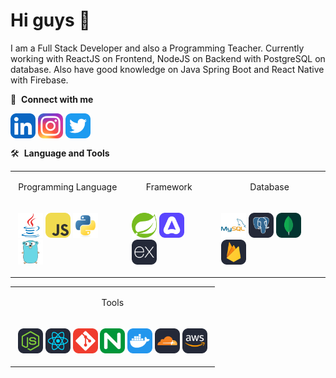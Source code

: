 <h1>Hi guys 👋</h1>
<p>I am a Full Stack Developer and also a Programming Teacher. Currently working with ReactJS on Frontend, NodeJS on Backend with PostgreSQL on database. Also have good knowledge on Java Spring Boot and React Native with Firebase.</p>

🔗 &nbsp;**Connect with me**
<p align="left">
<a href="https://www.linkedin.com/in/gerdo-trada-wijaya-9a8351170/" target="blank"><img align="center" src="https://github.com/tandpfun/skill-icons/blob/main/icons/LinkedIn.svg" alt="@9tw" height="40" width="40" /></a>
<a href="https://www.instagram.com/9tw/" target="blank"><img align="center" src="https://github.com/tandpfun/skill-icons/blob/main/icons/Instagram.svg" alt="@9tw" height="40" width="40" /></a>
<a href="https://twitter.com/Nega9tw/" target="blank"><img align="center" src="https://github.com/tandpfun/skill-icons/blob/main/icons/Twitter.svg" alt="@9tw" height="40" width="40" /></a>
  
🛠️ &nbsp;**Language and Tools**
<table>
  <tr>
    <td class="border_l border_r border_t border_b selected">
      <div class="wrap">
        <div style="margin: 10px 5px, font-weight: bold;">
          <p align="center">Programming Language</p>
        </div>
      </div>
    </td>
        <td class="border_l border_r border_t border_b selected">
      <div class="wrap">
        <div style="margin: 10px 5px, font-weight: bold;">
          <p align="center">Framework</p>
        </div>
      </div>
    </td>
        <td class="border_l border_r border_t border_b selected">
      <div class="wrap">
        <div style="margin: 10px 5px, font-weight: bold;">
          <p align="center">Database</p>
        </div>
      </div>
    </td>
  </tr>
  
  <tr>
  <td class="border_l border_r border_t border_b selected">
    <div class="wrap">
      <div style="margin: 10px 5px;">
        <p align="left">
          <img src="https://raw.githubusercontent.com/devicons/devicon/master/icons/java/java-original.svg" alt="java" width="40" height="40"/>
          <img src="https://github.com/tandpfun/skill-icons/blob/main/icons/JavaScript.svg" alt="javascript" width="40" height="40"/>
          <img src="https://raw.githubusercontent.com/devicons/devicon/master/icons/python/python-original.svg" alt="py" width="40" height="40"/>
          <img src="https://raw.githubusercontent.com/devicons/devicon/master/icons/go/go-original.svg" alt="go" width="40" height="40"/>
        </p>
      </div>
    </div>
  </td>
    <td class="border_l border_r border_t border_b selected">
      <div class="wrap">
        <div style="margin: 10px 5px;">
          <p align="left">
            <img src="https://raw.githubusercontent.com/devicons/devicon/master/icons/spring/spring-original.svg" alt="springboot" width="40" height="40"/>
            <img src="https://github.com/tandpfun/skill-icons/blob/main/icons/Adonis.svg" alt="adonis" width="40" height="40"/>
            <img src="https://github.com/tandpfun/skill-icons/blob/main/icons/ExpressJS-Dark.svg" alt="express" width="40" height="40"/>
          </p>
        </div>
      </div>
    </td>
    <td class="border_l border_r border_t border_b selected">
      <div class="wrap">
        <div style="margin: 10px 5px;">
          <p align="left">
            <img src="https://raw.githubusercontent.com/devicons/devicon/master/icons/mysql/mysql-original-wordmark.svg" alt="mysql" width="40" height="40"/>
            <img src="https://github.com/tandpfun/skill-icons/blob/main/icons/PostgreSQL-Dark.svg" alt="postgre" width="40" height="40"/>
            <img src="https://github.com/tandpfun/skill-icons/blob/main/icons/MongoDB.svg" alt="mongo" width="40" height="40"/>
            <img src="https://github.com/tandpfun/skill-icons/blob/main/icons/Firebase-Dark.svg" alt="firebase" width="40" height="40"/>
          </p>
        </div>
      </div>
    </td>
  </tr>
</table>

<table>
  <tr>
    <td class="border_l border_r border_t border_b selected">
      <div class="wrap">
        <div style="margin: 10px 5px, font-weight: bold;">
          <p align="center">Tools</p>
        </div>
      </div>
    </td>
  </tr>
  <tr>
    <td class="border_l border_r border_t border_b selected">
      <div class="wrap">
        <div style="margin: 10px 5px;">
          <p align="left">
            <img src="https://github.com/tandpfun/skill-icons/blob/main/icons/NodeJS-Dark.svg" alt="nodejs" width="40" height="40"/>
            <img src="https://github.com/tandpfun/skill-icons/blob/main/icons/React-Dark.svg" alt="reactjs" width="40" height="40"/>
            <img src="https://github.com/tandpfun/skill-icons/blob/main/icons/Git.svg" alt="git" width="40" height="40"/>
            <img src="https://github.com/tandpfun/skill-icons/blob/main/icons/Nginx.svg" alt="nginx" width="40" height="40"/>
            <img src="https://github.com/tandpfun/skill-icons/blob/main/icons/Docker.svg" alt="docker" width="40" height="40"/> 
            <img src="https://github.com/tandpfun/skill-icons/blob/main/icons/Cloudflare-Dark.svg" alt="cloudflare" width="40" height="40"/>
            <img src="https://github.com/tandpfun/skill-icons/blob/main/icons/AWS-Dark.svg" alt="aws" width="40" height="40"/>
          </p>
        </div>
      </div>
    </td>
  </tr>
</table>
